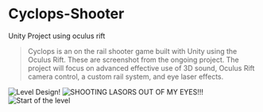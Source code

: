 # Cyclops-Shooter
Unity Project using oculus rift

>Cyclops is an on the rail shooter game built with Unity using the Oculus Rift.
>These are screenshot from the ongoing project.
>The project will focus on advanced effective use of 3D sound, Oculus Rift camera control, a custom rail system, and eye laser effects.

![Level Design!](http://i.imgur.com/8oXInJo.jpg)
![SHOOTING LASORS OUT OF MY EYES!!!](http://i.imgur.com/QGOMxXU.jpg)
![Start of the level](http://i.imgur.com/WczltIh.jpg)
